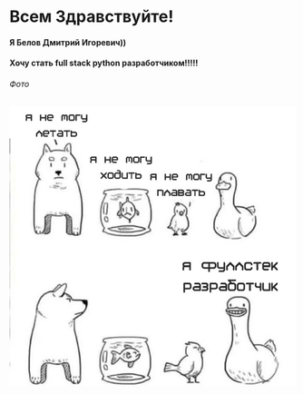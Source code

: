 # Всем Здравствуйте!
#### Я Белов Дмитрий Игоревич))
#### Хочу стать full stack python разработчиком!!!!!


###### Фото
![](img/166170322919526926.jpg)
